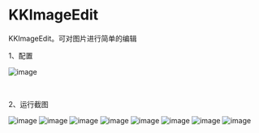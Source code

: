 # KKImageEdit
KKImageEdit。可对图片进行简单的编辑

1、配置  

![image](https://github.com/WUYUJIAN/KKImageEdit/blob/master/截图/配置.png) 
  
    
    
2、运行截图

![image](https://github.com/WUYUJIAN/KKImageEdit/blob/master/截图/1.PNG) 
![image](https://github.com/WUYUJIAN/KKImageEdit/blob/master/截图/2.PNG) 
![image](https://github.com/WUYUJIAN/KKImageEdit/blob/master/截图/3.PNG) 
![image](https://github.com/WUYUJIAN/KKImageEdit/blob/master/截图/4.PNG) 
![image](https://github.com/WUYUJIAN/KKImageEdit/blob/master/截图/5.PNG) 
![image](https://github.com/WUYUJIAN/KKImageEdit/blob/master/截图/6.PNG) 
![image](https://github.com/WUYUJIAN/KKImageEdit/blob/master/截图/7.PNG) 
![image](https://github.com/WUYUJIAN/KKImageEdit/blob/master/截图/8.PNG) 
